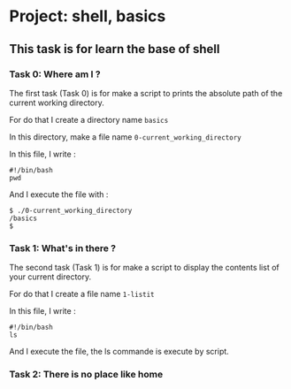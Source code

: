 # Project: shell, basics

## This task is for learn the base of shell

### Task 0: Where am I ?

The first task (Task 0) is for make a script to prints the absolute path of the current working directory.


For do that I create a directory name 
```basics```


In this directory, make a file name
```0-current_working_directory```


In this file, I write :


```
#!/bin/bash
pwd
```

And I execute the file with :
```
$ ./0-current_working_directory
/basics
$
```


### Task 1: What's in there ?

The second task (Task 1) is for make a script to display the contents list of your current directory.


For do that I create a file name
```1-listit```


In this file, I write :


```
#!/bin/bash
ls
```


And I execute the file, the ls commande is execute by script.


### Task 2: There is no place like home
